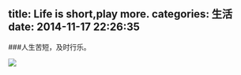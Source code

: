 title: Life is short,play more.
categories: 生活
date: 2014-11-17 22:26:35
---
###人生苦短，及时行乐。
<!--readmore-->
![](http://ihgoo.qiniudn.com/life141116234438b7587fd29e2264.jpeg)